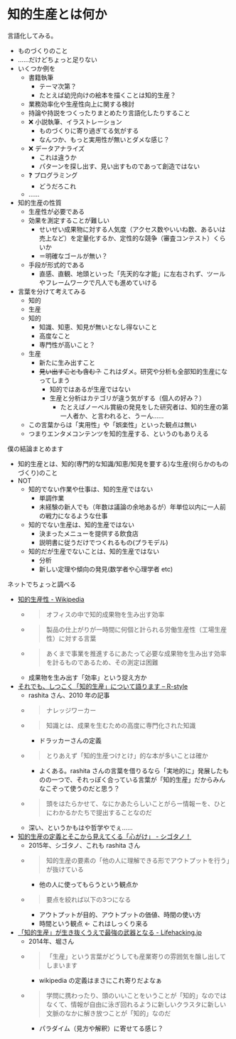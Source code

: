# 知的生産とは何か
言語化してみる。

- ものづくりのこと
- ……だけどちょっと足りない
- いくつか例を
  - 書籍執筆
    - テーマ次第？
    - たとえば幼児向けの絵本を描くことは知的生産？
  - 業務効率化や生産性向上に関する検討
  - 持論や持説をつくったりまとめたり言語化したりすること
  - :x: 小説執筆、イラストレーション
    - ものづくりに寄り過ぎてる気がする
    - なんつか、もっと実用性が無いとダメな感じ？
  - :x: データアナライズ
    - これは違うか
    - パターンを探し出す、見い出すものであって創造ではない
  - :question: プログラミング
    - どうだろこれ
  - ……
- 知的生産の性質
  - 生産性が必要である
  - 効果を測定することが難しい
    - せいぜい成果物に対する人気度（アクセス数やいいね数、あるいは売上など）を定量化するか、定性的な競争（審査コンテスト）くらいか
    - ＝明確なゴールが無い？
  - 手段が形式的である
    - 直感、直観、地頭といった「先天的な才能」に左右されず、ツールやフレームワークで凡人でも進めていける
- 言葉を分けて考えてみる
  - 知的
  - 生産
  - 知的
    - 知識、知恵、知見が無いとなし得ないこと
    - 高度なこと
    - 専門性が高いこと？
  - 生産
    - 新たに生み出すこと
    - ~~見い出すことも含む？~~ これはダメ。研究や分析も全部知的生産になってしまう
      - 知的ではあるが生産ではない
      - 生産と分析はカテゴリが違う気がする（個人の好み？）
        - たとえばノーベル賞級の発見をした研究者は、知的生産の第一人者か、と言われると、うーん……
  - この言葉からは「実用性」や「娯楽性」といった観点は無い
  - つまりエンタメコンテンツを知的生産する、というのもありえる

僕の結論まとめます

- 知的生産とは、知的(専門的な知識/知恵/知見を要する)な生産(何らかのものづくり)のこと
- NOT
  - 知的でない作業や仕事は、知的生産ではない
    - 単調作業
    - 未経験の新人でも（年数は議論の余地あるが）年単位以内に一人前の戦力になるような仕事
  - 知的でない生産は、知的生産ではない
    - 決まったメニューを提供する飲食店
    - 説明書に従うだけでつくれるもの(プラモデル)
  - 知的だが生産でないことは、知的生産ではない
    - 分析
    - 新しい定理や傾向の発見(数学者や心理学者 etc)

ネットでちょっと調べる

- [知的生産性 - Wikipedia](https://ja.wikipedia.org/wiki/%E7%9F%A5%E7%9A%84%E7%94%9F%E7%94%A3%E6%80%A7)
  - > オフィスの中で知的成果物を生み出す効率
  - > 製品の仕上がりが一時間に何個と計られる労働生産性（工場生産性）に対する言葉
  - > あくまで事業を推進するにあたって必要な成果物を生み出す効率を計るものであるため、その測定は困難
  - 成果物を生み出す「効率」という捉え方か
- [それでも、しつこく「知的生産」について語ります – R-style](https://rashita.net/blog/?p=3919)
  - rashita さん、2010 年の記事
  - > ナレッジワーカー
  - > 知識とは、成果を生むための高度に専門化された知識
    - ドラッカーさんの定義
  - > とりあえず「知的生産つけとけ」的な本が多いことは確か
    - よくある。rashita さんの言葉を借りるなら「実地的に」発展したものの一つで、それっぽく合っている言葉が「知的生産」だからみんなこぞって使うのだと思う？
  - > 頭をはたらかせて、なにかあたらしいことがらー情報ーを、ひとにわかるかたちで提出することなのだ 
  - 深い、というかもはや哲学やでぇ……
- [知的生産の定義とそこから見えてくる「心がけ」 - シゴタノ！](https://cyblog.jp/2888)
  - 2015年、シゴタノ、これも rashita さん
  - > 知的生産の要素の「他の人に理解できる形でアウトプットを行う」が抜けている
    - 他の人に使ってもらうという観点か
  - > 要点を絞れば以下の3つになる
    - アウトプットが目的、アウトプットの価値、時間の使い方
    - 時間という観点 ← これはしっくり来る
- [「知的生産」が生き抜くうえで最強の武器となる - Lifehacking.jp](https://lifehacking.jp/2014/10/fill-the-gap/)
  - 2014年、堀さん
  - > 「生産」という言葉がどうしても産業寄りの雰囲気を醸し出してしまいます
    - wikipedia の定義はまさにこれ寄りだよなぁ
  - > 学問に携わったり、頭のいいことをいうことが「知的」なのではなくて、情報が自由に泳ぎ回れるように新しいクラスタに新しい文脈のなかに解き放つことが「知的」なのだ
    - パラダイム（見方や解釈）に寄せてる感じ？

